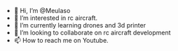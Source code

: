 - 👋 Hi, I’m @Meulaso
- 👀 I’m interested in rc aircraft.
- 🌱 I’m currently learning drones and 3d printer
- 💞️ I’m looking to collaborate on rc aircraft development 
- 📫 How to reach me on Youtube.

<!---
Meulaso/Meulaso is a ✨ special ✨ repository because its `README.md` (this file) appears on your GitHub profile.
You can click the Preview link to take a look at your changes.
--->
